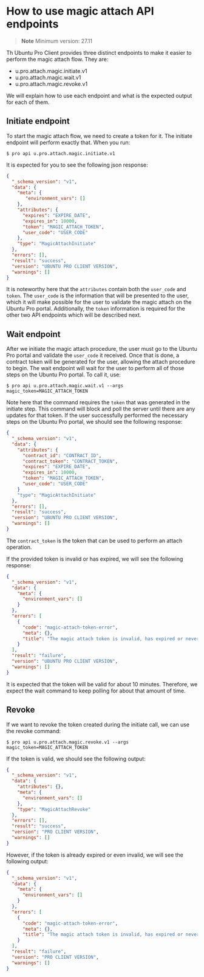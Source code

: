 # How to use magic attach API endpoints

> **Note**
> Minimum version: 27.11

Th Ubuntu Pro Client provides three distinct endpoints to make it easier to perform
the magic attach flow. They are:

* u.pro.attach.magic.initiate.v1
* u.pro.attach.magic.wait.v1
* u.pro.attach.magic.revoke.v1

We will explain how to use each endpoint and what is the expected output for each of them.

## Initiate endpoint

To start the magic attach flow, we need to create a token for it. The initiate endpoint
will perform exactly that. When you run:

```console
$ pro api u.pro.attach.magic.initiate.v1
```

It is expected for you to see the following json response:

```json
{
  "_schema_version": "v1",
  "data": {
    "meta": {
       "environment_vars": []
    },
    "attributes": {
      "expires": "EXPIRE_DATE",
      "expires_in": 10000,
      "token": "MAGIC_ATTACH_TOKEN",
      "user_code": "USER_CODE"
    },
    "type": "MagicAttachInitiate"
  },
  "errors": [],
  "result": "success",
  "version": "UBUNTU PRO CLIENT VERSION",
  "warnings": []
}
```

It is noteworthy here that the `attributes` contain both the `user_code` and `token`. The `user_code`
is the information that will be presented to the user, which it will make possible for the user
to validate the magic attach on the Ubuntu Pro portal. Additionally, the `token` information is required
for the other two API endpoints which will be described next.


## Wait endpoint

After we initiate the magic attach procedure, the user must go to the Ubuntu Pro portal and validate
the `user_code` it received. Once that is done, a contract token will be generated for the user, allowing
the attach procedure to begin. The wait endpoint will wait for the user to perform all of those
steps on the Ubuntu Pro portal. To call it, use:

```console
$ pro api u.pro.attach.magic.wait.v1 --args magic_token=MAGIC_ATTACH_TOKEN
```

Note here that the command requires the `token` that was generated in the initiate step. This command
will block and poll the server until there are any updates for that token. If the
user successfully performed the necessary steps on the Ubuntu Pro portal, we should see the following
response:

```json
{
  "_schema_version": "v1",
  "data": {
    "attributes": {
      "contract_id": "CONTRACT_ID",
      "contract_token": "CONTRACT_TOKEN",
      "expires": "EXPIRE_DATE",
      "expires_in": 10000,
      "token": "MAGIC_ATTACH_TOKEN",
      "user_code": "USER_CODE"
    }
    "type": "MagicAttachInitiate"
  },
  "errors": [],
  "result": "success",
  "version": "UBUNTU PRO CLIENT VERSION",
  "warnings": []
}
```

The `contract_token` is the token that can be used to perform an attach operation.

If the provided token is invalid or has expired, we will see the following response:

```json
{
  "_schema_version": "v1",
  "data": {
    "meta": {
      "environment_vars": []
    }
  },
  "errors": [
    {
      "code": "magic-attach-token-error",
      "meta": {},
      "title": "The magic attach token is invalid, has expired or never existed"
    }
  ],
  "result": "failure",
  "version": "UBUNTU PRO CLIENT VERSION",
  "warnings": []
}
```

It is expected that the token will be valid for about 10 minutes. Therefore, we expect the wait
command to keep polling for about that amount of time.


## Revoke

If we want to revoke the token created during the initiate call, we can use the revoke command:

```console
$ pro api u.pro.attach.magic.revoke.v1 --args magic_token=MAGIC_ATTACH_TOKEN
```

If the token is valid, we should see the following output:

```json
{
  "_schema_version": "v1",
  "data": {
    "attributes": {},
    "meta": {
      "environment_vars": []
    },
    "type": "MagicAttachRevoke"
  },
  "errors": [],
  "result": "success",
  "version": "PRO CLIENT VERSION",
  "warnings": []
}
```

However, if the token is already expired or even invalid, we will see the following output:

```json
{
  "_schema_version": "v1",
  "data": {
    "meta": {
      "environment_vars": []
    }
  },
  "errors": [
    {
      "code": "magic-attach-token-error",
      "meta": {},
      "title": "The magic attach token is invalid, has expired or never existed"
    }
  ],
  "result": "failure",
  "version": "PRO CLIENT VERSION",
  "warnings": []
}
```
